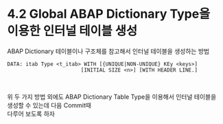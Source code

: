 # 4.2 Global ABAP Dictionary Type을 이용한 인터널 테이블 생성

ABAP Dictionary 테이블이나 구조체를 참고해서 인터널 테이블을 생성하는 방법

```ABAP
DATA: itab Type <t_itab> WITH [{UNIQUE|NON-UNIQUE} KEy <keys>]
                        [INITIAL SIZE <n>] [WITH HEADER LINE.]
```
<br>

위 두 가지 방법 외에도 ABAP Dictionary Table Type을 이용해서 인터널 테이블을 생성할 수 있는데 다음 Commit때 <br>다루어 보도록 하자